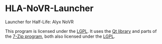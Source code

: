 # HLA-NoVR-Launcher
Launcher for Half-Life: Alyx NoVR

This program is licensed under the [LGPL](LICENSE.txt). It uses the [Qt library](https://github.com/bfeber/qt5) and parts of the [7-Zip program](www.7-zip.org), both also licensed under the [LGPL](LICENSE.txt).

